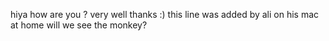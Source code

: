 hiya
how are you ?
very well thanks :)
this line was added by ali on his mac at home
will we see the monkey?
